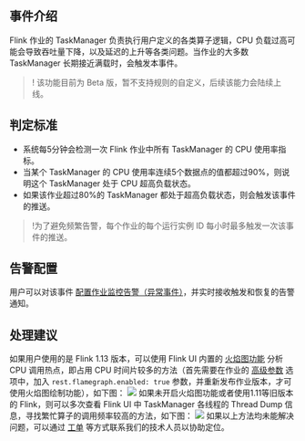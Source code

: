## 事件介绍
Flink 作业的 TaskManager 负责执行用户定义的各类算子逻辑，CPU 负载过高可能会导致吞吐量下降，以及延迟的上升等各类问题。当作业的大多数 TaskManager 长期接近满载时，会触发本事件。

> ! 该功能目前为 Beta 版，暂不支持规则的自定义，后续该能力会陆续上线。

## 判定标准
- 系统每5分钟会检测一次 Flink 作业中所有 TaskManager 的 CPU 使用率指标。
- 当某个 TaskManager 的 CPU 使用率连续5个数据点的值都超过90%，则说明这个 TaskManager 处于 CPU 超高负载状态。
- 如果该作业超过80%的 TaskManager 都处于超高负载状态，则会触发该事件的推送。

> !为了避免频繁告警，每个作业的每个运行实例 ID 每小时最多触发一次该事件的推送。


## 告警配置
用户可以对该事件 [配置作业监控告警（异常事件）](https://tcloud-doc.isd.com/document/product/849/68291)，并实时接收触发和恢复的告警通知。

## 处理建议
如果用户使用的是 Flink 1.13 版本，可以使用 Flink UI 内置的 [火焰图功能](https://nightlies.apache.org/flink/flink-docs-release-1.13/docs/ops/debugging/flame_graphs/) 分析 CPU 调用热点，即占用 CPU 时间片较多的方法（首先需要在作业的 [高级参数](https://cloud.tencent.com/document/product/849/53391) 选项中，加入 `rest.flamegraph.enabled: true` 参数，并重新发布作业版本，才可使用火焰图绘制功能），如下图：
![](https://qcloudimg.tencent-cloud.cn/raw/eb43f4c57bb26ccd161dd3447a298318.png)
如果未开启火焰图功能或者使用1.11等旧版本的 Flink，则可以多次查看 Flink UI 中 TaskManager 各线程的 Thread Dump 信息，寻找繁忙算子的调用频率较高的方法，如下图：
![](https://qcloudimg.tencent-cloud.cn/raw/7e56e4e29bfab9c37dd6b29c6f249dc6.png)
如果以上方法均未能解决问题，可以通过 [工单](https://console.cloud.tencent.com/workorder) 等方式联系我们的技术人员以协助定位。

